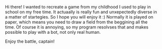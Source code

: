 Hi there! 
I wanted to recreate a game from my childhood I used to play in school on my free time. 
It actuaally is really fun and unxepectedly diverse in a matter of startegies.
So I hope you will enjoy it :)
Normally it is played on paper, which means you need to draw a field from the beggining all the time.
Of course it is annoying, so my program resolvses that and makes possible to play with a bot, not only real human.

Enjoy the battle, captain!
